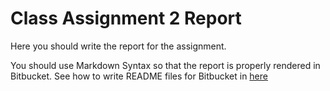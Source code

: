 # Class Assignment 2 Report

Here you should write the report for the assignment.

You should use Markdown Syntax so that the report is properly rendered in Bitbucket. See how to write README files for Bitbucket in [here](https://confluence.atlassian.com/bitbucket/readme-content-221449772.html)

